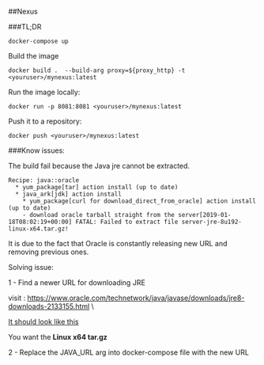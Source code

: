 ##Nexus 

###TL;DR

````
docker-compose up
````


Build the image

```
docker build .  --build-arg proxy=${proxy_http} -t <youruser>/mynexus:latest
```

Run the image locally:

```
docker run -p 8081:8081 <youruser>/mynexus:latest
```

Push it to a repository:

```
docker push <youruser>/mynexus:latest
```

###Know issues:

The build fail because the Java jre cannot be extracted. 

````
Recipe: java::oracle
  * yum_package[tar] action install (up to date)
  * java_ark[jdk] action install
    * yum_package[curl for download_direct_from_oracle] action install (up to date)
    - download oracle tarball straight from the server[2019-01-18T08:02:19+00:00] FATAL: Failed to extract file server-jre-8u192-linux-x64.tar.gz!
````

It is due to the fact that Oracle is constantly releasing new URL and removing previous ones.

Solving issue:

1 - Find a newer URL for downloading JRE

visit : https://www.oracle.com/technetwork/java/javase/downloads/jre8-downloads-2133155.html \

[It should look like this](JAVA_URL.png)

You want the **Linux x64 tar.gz**

2 - Replace the JAVA_URL arg into docker-compose file with the new URL
